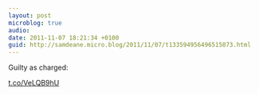```yaml
---
layout: post
microblog: true
audio: 
date: 2011-11-07 18:21:34 +0100
guid: http://samdeane.micro.blog/2011/11/07/t133594956496515073.html
---
```

Guilty as charged:

[t.co/VeLQB9hU](http://t.co/VeLQB9hU)
